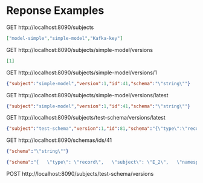 # Reponse Examples  
GET http://localhost:8090/subjects

```json
["model-simple","simple-model","Kafka-key"]
```

GET http://localhost:8090/subjects/simple-model/versions

```json
[1]
```

GET http://localhost:8090/subjects/simple-model/versions/1

```json
{"subject":"simple-model","version":1,"id":41,"schema":"\"string\""}
```

GET http://localhost:8090/subjects/simple-model/versions/latest

```json
{"subject":"simple-model","version":1,"id":41,"schema":"\"string\""}
```

GET http://localhost:8090/subjects/test-schema/versions/latest

```json
{"subject":"test-schema","version":1,"id":81,"schema":"{\"type\":\"record\",\"subject\":\"E_2\",\"namespace\":\"com.github.milenkovicm.avro\",\"fields\":[{\"subject\":\"P1\",\"type\":\"string\"},{\"subject\":\"P2\",\"type\":\"string\"},{\"subject\":\"P3\",\"type\":\"string\"}]}"}
```

GET http://localhost:8090/schemas/ids/41

```json
{"schema":"\"string\""}
```

```json
{"schema":"{   \"type\": \"record\",   \"subject\": \"E_2\",   \"namespace\": \"com.github.milenkovicm.avro\",   \"fields\": [     {       \"subject\": \"P1\",       \"type\": \"string\"     },     {       \"subject\": \"P2\",       \"type\": \"string\"     },     {       \"subject\": \"P3\",       \"type\": \"string\"     }   ] }"}
```

POST http://localhost:8090/subjects/test-schema/versions


